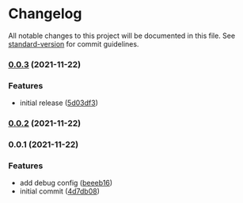 # Changelog

All notable changes to this project will be documented in this file. See [standard-version](https://github.com/conventional-changelog/standard-version) for commit guidelines.

### [0.0.3](https://github.com/nifty-badges/contracts/compare/v0.0.2...v0.0.3) (2021-11-22)


### Features

* initial release ([5d03df3](https://github.com/nifty-badges/contracts/commit/5d03df3e19712579db35e7c4f5831186ee4bb573))

### [0.0.2](https://github.com/nifty-badges/contracts/compare/v0.0.1...v0.0.2) (2021-11-22)

### 0.0.1 (2021-11-22)


### Features

* add debug config ([beeeb16](https://github.com/nifty-badges/contracts/commit/beeeb163f14c2f5f161a00814615eb71edc16e2b))
* initial commit ([4d7db08](https://github.com/nifty-badges/contracts/commit/4d7db080042701f89764f2655136ebaf2ca49341))
